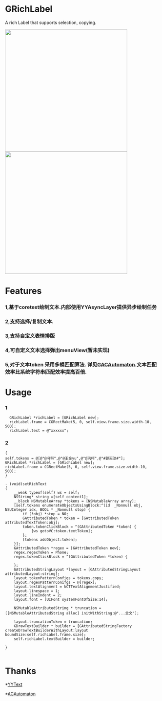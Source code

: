 # GRichLabel
A rich Label that supports selection, copying.

<img src="https://github.com/GIKICoder/GRichLabel/blob/master/screenshot/selectCopy.png" width="400">
<img src="https://github.com/GIKICoder/GRichLabel/blob/master/screenshot/novelReader.png" width="400">

Features
==============
### 1,基于coretext绘制文本.内部使用YYAsyncLayer提供异步绘制任务
### 2,支持选择/复制文本.
### 3,支持自定义表情排版
### 4,可自定义文本选择弹出menuView(暂未实现)
### 5,对于文本token 采用多模匹配算法. 详见[GACAutomaton](https://github.com/GIKICoder/GRichLabel/tree/master/GRichLabel/GACAutomaton).文本匹配效率比系统字符串匹配效率提高百倍.



Usage
==============

### 1
```
  GRichLabel *richLabel = [GRichLabel new];
  richLabel.frame = CGRectMake(5, 0, self.view.frame.size.width-10, 500);
  richLabel.text = @"xxxxxx";
```
### 2
```
{
self.tokens = @[@"@冯科",@"@王金yu",@"@巩柯",@"#郭天池#"];
GRichLabel *richLabel = [GRichLabel new];
richLabel.frame = CGRectMake(5, 0, self.view.frame.size.width-10, 500);
}

- (void)setRichText
{
    __weak typeof(self) ws = self;
    NSString* string =[self content1];
    __block NSMutableArray *tokens = [NSMutableArray array];
    [self.tokens enumerateObjectsUsingBlock:^(id  _Nonnull obj, NSUInteger idx, BOOL * _Nonnull stop) {
        if (!obj) *stop = NO;
        GAttributedToken * token = [GAttributedToken attributedTextToken:obj];
        token.tokenClickBlock = ^(GAttributedToken *token) {
            [ws gotoVC:token.textToken];
        };
        [tokens addObject:token];
    }];
    GAttributedToken *regex = [GAttributedToken new];
    regex.regexToken = Phone;
    regex.tokenClickBlock = ^(GAttributedToken *token) {

    };
    GAttributedStringLayout *layout = [GAttributedStringLayout attributedLayout:string];
    layout.tokenPatternConfigs = tokens.copy;
    layout.regexPatternConifgs = @[regex];
    layout.textAlignment = kCTTextAlignmentJustified;
    layout.linespace = 1;
    layout.lineIndent = 2;
    layout.font = [UIFont systemFontOfSize:14];

    NSMutableAttributedString * truncation = [[NSMutableAttributedString alloc] initWithString:@"...全文"];

    layout.truncationToken = truncation;
    GDrawTextBuilder * builder = [GAttributedStringFactory createDrawTextBuilderWithLayout:layout boundSize:self.richLabel.frame.size];
    self.richLabel.textBuilder = builder;
  
}
  
```



Thanks
==============
 *[YYText](https://github.com/ibireme/YYText)
 
 *[ACAutomaton](https://github.com/heweizhou/ACAutomatic)
